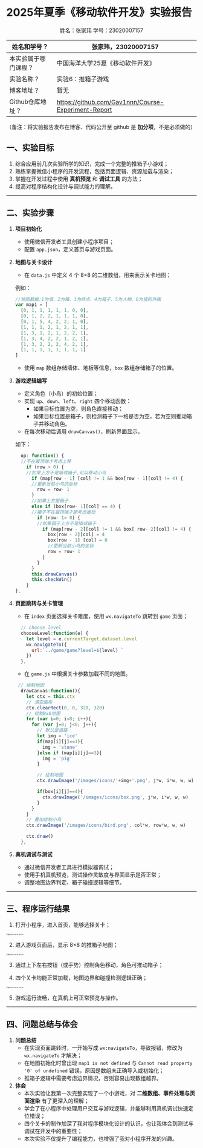 # 2025年夏季《移动软件开发》实验报告



<center>姓名：张家玮  学号：23020007157</center>

| 姓名和学号？         | 张家玮，23020007157                                 |
| -------------------- | --------------------------------------------------- |
| 本实验属于哪门课程？ | 中国海洋大学25夏《移动软件开发》                    |
| 实验名称？           | 实验6：推箱子游戏                                   |
| 博客地址？           | 暂无                                                |
| Github仓库地址？     | https://github.com/Gav1nnn/Course-Experiment-Report |

（备注：将实验报告发布在博客、代码公开至 github 是 **加分项**，不是必须做的）

## 一、实验目标

1. 综合应用前几次实验所学的知识，完成一个完整的推箱子小游戏；
2. 熟练掌握微信小程序的开发流程，包括页面逻辑、资源加载与渲染；
3. 掌握在开发过程中使用 **真机预览** 和 **调试工具** 的方法；
4. 提高对程序结构化设计与调试能力的理解。

------

## 二、实验步骤

1. **项目初始化**

   - 使用微信开发者工具创建小程序项目；
   - 配置 `app.json`，定义首页与游戏页面。

2. **地图与关卡设计**

   - 在 `data.js` 中定义 4 个 8×8 的二维数组，用来表示关卡地图；

   例如：

   ```js
   //地图数据:1为墙、2为路、3为终点、4为箱子、5为人物、0为墙的外围
   var map1 = [
     [0, 1, 1, 1, 1, 1, 0, 0],
     [0, 1, 2, 2, 1, 1, 1, 0],
     [0, 1, 5, 4, 2, 2, 1, 0],
     [1, 1, 1, 2, 1, 2, 1, 1],
     [1, 3, 1, 2, 1, 2, 2, 1],
     [1, 3, 4, 2, 2, 1, 2, 1],
     [1, 3, 2, 2, 2, 4, 2, 1],
     [1, 1, 1, 1, 1, 1, 1, 1]
   ]
   ```

   - 使用 `map` 数组存储墙体、地板等信息，`box` 数组存储箱子的位置。

3. **游戏逻辑编写**

   - 定义角色（小鸟）的初始位置；
   - 实现 `up`、`down`、`left`、`right` 四个移动函数：
     - 如果目标位置为空，则角色直接移动；
     - 如果目标位置是箱子，则检测箱子下一格是否为空，若为空则推动箱子并移动角色。
   - 在每次移动后调用 `drawCanvas()`，刷新界面显示。

   如下：

   ```js
     up: function() {
     //不在最顶端才考虑上移
       if (row > 0) {
       //如果上方不是墙或箱子,可以移动小鸟
         if (map[row - 1] [col] != 1 && box[row - 1][col] != 4) {
         //更新当前小鸟的坐标
           row = row- 1
         }
         //如果上方是箱子.
         else if (box[row- 1][col] == 4) {
         //箱子不在最顶端才能考虑推动
           if (row- 1> 0) {
           //如果箱子上方不是墙或箱子
             if (map[row - 2][col] != 1 && box[ row- 2][col] != 4) {
               box[row - 2][col] = 4
               box[row - 1] [col] = 0
               //更新当前小鸟的坐标
               row = row- 1
             }
           }
         } 
         this.drawCanvas()
         this.checkWin()
       }
   },
   ```

4. **页面跳转与关卡管理**

   - 在 `index` 页面选择关卡难度，使用 `wx.navigateTo` 跳转到 `game` 页面；

   ```js
     // choose level
     chooseLevel:function(e) {
       let level = e.currentTarget.dataset.level
       wx.navigateTo({
         url:`../game/game?level=${level} `
       })
     },
   ```

   - 在 `game.js` 中根据关卡参数加载不同的地图。

   ```js
    // 绘制地图
     drawCanvas:function(){
       let ctx = this.ctx
       // 清空画布
       ctx.clearRect(0, 0, 320, 320)
       // 绘制8x8地图
       for (var i=0; i<8; i++){
         for (var j=0; j<8; j++){
           // 默认是道路
           let img = 'ice'
           if(map[i][j]==1){
             img = 'stone'
           }else if (map[i][j]==3){
             img = 'pig'
           }
   
           // 绘制地图
           ctx.drawImage('/images/icons/'+img+'.png', j*w, i*w, w, w)
   
           if(box[i][j]==4){
             ctx.drawImage('/images/icons/box.png', j*w, i*w, w, w)
           }
         }
       }
       // 叠加绘制小鸟
       ctx.drawImage('/images/icons/bird.png', col*w, row*w, w, w)
   
       ctx.draw()
     },
   ```

   

5. **真机调试与测试**

   - 通过微信开发者工具进行模拟器调试；
   - 使用手机真机预览，测试操作灵敏度与界面显示是否正常；
   - 调整地图边界判定、箱子碰撞逻辑等细节。

------

## 三、程序运行结果

1. 打开小程序，进入首页，能够选择关卡；

<img src="/Users/zhanggavin/Pictures/Screenshot/截屏2025-09-08 19.18.31.png" alt="截屏2025-09-08 19.18.31" style="zoom: 25%;" />

2. 进入游戏页面后，显示 8×8 的推箱子地图；

<img src="/Users/zhanggavin/Pictures/Screenshot/截屏2025-09-08 19.18.43.png" alt="截屏2025-09-08 19.18.43" style="zoom:25%;" />

3. 通过上下左右按钮（或手势）控制角色移动，角色可推动箱子；

4. 四个关卡均能正常加载，地图边界和碰撞检测逻辑正确；

<img src="/Users/zhanggavin/Pictures/Screenshot/截屏2025-09-08 19.19.30.png" alt="截屏2025-09-08 19.19.30" style="zoom:25%;" />

5. 游戏运行流畅，在真机上可正常预览与操作。

------

## 四、问题总结与体会

1. **问题总结**
   - 在实现页面跳转时，一开始写成 `wx:navigateTo`，导致报错，修改为 `wx.navigateTo` 才解决；
   - 在地图初始化时曾出现 `map1 is not defined` 与 `Cannot read property '0' of undefined` 错误，原因是数组未正确导入或初始化；
   - 推箱子逻辑中需要考虑边界情况，否则容易出现数组越界。
2. **体会**
   - 本次实验让我第一次完整实现了一个小游戏，对 **二维数组、事件处理与页面渲染** 有了更深入的理解；
   - 学会了在小程序中处理用户交互与游戏逻辑，并能够利用真机调试快速定位错误；
   - 四个关卡的制作加深了我对程序模块化设计的认识，也让我体会到测试与调试在开发中的重要性；
   - 本次实验不仅提升了编程能力，也增强了我对小程序开发的兴趣。
